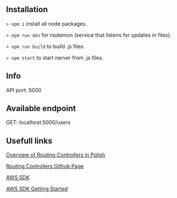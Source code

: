 ## Installation
`> npm i` install all node packages.

`> npm run dev` for nodemon (service that listens for updates in files).

`> npm run build` to build .js files.

`> npm start` to start nerver from .js files.

## Info
API port: 5000

## Available endpoint
GET: localhost:5000/users

## Usefull links
[Overview of Routing Controllers in Polish](https://solutionchaser.com/piszemy-kontrolery-w-nodejs-latwiej-i-szybciej/)

[Routing Controllers Github Page](https://github.com/typestack/routing-controllers)

[AWS SDK](https://docs.aws.amazon.com/AWSJavaScriptSDK/latest/)

[AWS SDK Getting Started](https://docs.aws.amazon.com/sdk-for-javascript/v2/developer-guide/welcome.html)
